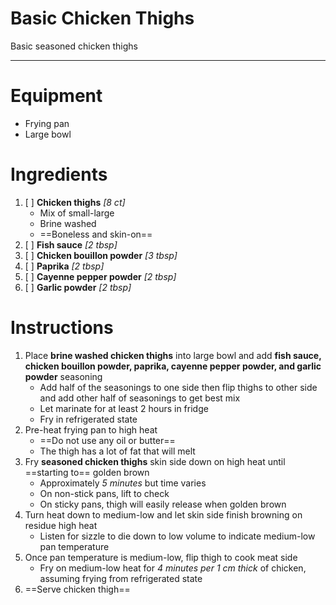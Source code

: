 # Basic Chicken Thighs

Basic seasoned chicken thighs

---

# Equipment

- Frying pan
- Large bowl

# Ingredients

1) [ ] **Chicken thighs** *\[8 ct\]*
   - Mix of small-large
   - Brine washed
   - ==Boneless and skin-on==
2) [ ] **Fish sauce** *\[2 tbsp\]*
3) [ ] **Chicken bouillon powder** *\[3 tbsp\]*
4) [ ] **Paprika** *\[2 tbsp\]*
5) [ ] **Cayenne pepper powder** *\[2 tbsp\]*
6) [ ] **Garlic powder** *\[2 tbsp\]*

# Instructions

1) Place **brine washed chicken thighs** into large bowl and add **fish sauce, chicken bouillon powder, paprika, cayenne pepper powder, and garlic powder** seasoning
   - Add half of the seasonings to one side then flip thighs to other side and add other half of seasonings to get best mix
   - Let marinate for at least 2 hours in fridge
   - Fry in refrigerated state
2) Pre-heat frying pan to high heat
   - ==Do not use any oil or butter==
   - The thigh has a lot of fat that will melt
3) Fry **seasoned chicken thighs** skin side down on high heat until ==starting to== golden brown
   - Approximately *5 minutes* but time varies
   - On non-stick pans, lift to check
   - On sticky pans, thigh will easily release when golden brown
4) Turn heat down to medium-low and let skin side finish browning on residue high heat
   - Listen for sizzle to die down to low volume to indicate medium-low pan temperature
5) Once pan temperature is medium-low, flip thigh to cook meat side
   - Fry on medium-low heat for *4 minutes per 1 cm thick* of chicken, assuming frying from refrigerated state
6) ==Serve chicken thigh==